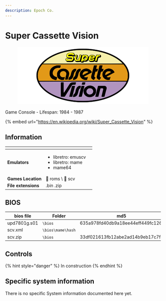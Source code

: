 ```yaml
---
description: Epoch Co.
---
```


# Super Cassette Vision

<figure><img src="https://raw.githubusercontent.com/fabricecaruso/es-theme-carbon/52ff37c9e265587d006945a2ba695b5a962b3a3d/art/logos/scv.svg" alt=""><figcaption></figcaption></figure>

Game Console - Lifespan: 1984 - 1987

{% embed url="https://en.wikipedia.org/wiki/Super_Cassette_Vision" %}

## Information

<table data-header-hidden><thead><tr><th></th><th></th><th data-hidden></th></tr></thead><tbody><tr><td><strong>Emulators</strong></td><td><ul><li>libretro: emuscv</li><li>libretro: mame</li><li>mame64</li></ul></td><td></td></tr><tr><td><strong>Games Location</strong></td><td><span data-gb-custom-inline data-tag="emoji" data-code="1f4c1">📁</span> roms \ <span data-gb-custom-inline data-tag="emoji" data-code="1f4c2">📂</span> scv</td><td></td></tr><tr><td><strong>File extensions</strong></td><td>.bin .zip</td><td></td></tr></tbody></table>

## BIOS

| bios file    | Folder            | md5                              |
| ------------ | ----------------- | -------------------------------- |
| upd7801g.s01 | `\bios`           | 635a978fd40db9a18ee44eff449fc126 |
| scv.xml      | `\bios\mame\hash` |                                  |
| scv.zip      | `\bios`           | 33df021613fb12abe2ad14b9eb17c7fe |

## Controls

{% hint style="danger" %}
In construction
{% endhint %}

## Specific system information

There is no specific System information documented here yet.
